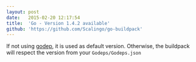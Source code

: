 ```yaml
---
layout:	post
date:	2015-02-20 12:17:54
title:	'Go - Version 1.4.2 available'
github: 'https://github.com/Scalingo/go-buildpack'
---
```


If not using [godep](https://github.com/tools/godep), it is used
as default version. Otherwise, the buildpack will respect the version
from your `Godeps/Godeps.json`
